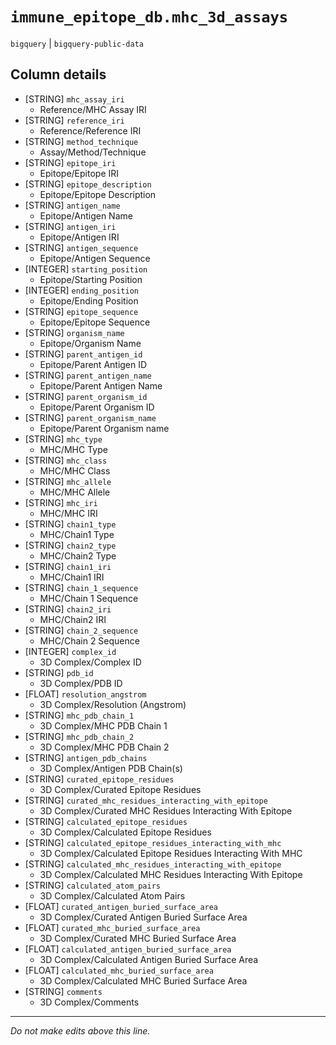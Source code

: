 # `immune_epitope_db.mhc_3d_assays`
`bigquery` | `bigquery-public-data`

## Column details
* [STRING]    `mhc_assay_iri`
  - Reference/MHC Assay IRI
* [STRING]    `reference_iri`
  - Reference/Reference IRI
* [STRING]    `method_technique`
  - Assay/Method/Technique
* [STRING]    `epitope_iri`
  - Epitope/Epitope IRI
* [STRING]    `epitope_description`
  - Epitope/Epitope Description
* [STRING]    `antigen_name`
  - Epitope/Antigen Name
* [STRING]    `antigen_iri`
  - Epitope/Antigen IRI
* [STRING]    `antigen_sequence`
  - Epitope/Antigen Sequence
* [INTEGER]   `starting_position`
  - Epitope/Starting Position
* [INTEGER]   `ending_position`
  - Epitope/Ending Position
* [STRING]    `epitope_sequence`
  - Epitope/Epitope Sequence
* [STRING]    `organism_name`
  - Epitope/Organism Name
* [STRING]    `parent_antigen_id`
  - Epitope/Parent Antigen ID
* [STRING]    `parent_antigen_name`
  - Epitope/Parent Antigen Name
* [STRING]    `parent_organism_id`
  - Epitope/Parent Organism ID
* [STRING]    `parent_organism_name`
  - Epitope/Parent Organism name
* [STRING]    `mhc_type`
  - MHC/MHC Type
* [STRING]    `mhc_class`
  - MHC/MHC Class
* [STRING]    `mhc_allele`
  - MHC/MHC Allele
* [STRING]    `mhc_iri`
  - MHC/MHC IRI
* [STRING]    `chain1_type`
  - MHC/Chain1 Type
* [STRING]    `chain2_type`
  - MHC/Chain2 Type
* [STRING]    `chain1_iri`
  - MHC/Chain1 IRI
* [STRING]    `chain_1_sequence`
  - MHC/Chain 1 Sequence
* [STRING]    `chain2_iri`
  - MHC/Chain2 IRI
* [STRING]    `chain_2_sequence`
  - MHC/Chain 2 Sequence
* [INTEGER]   `complex_id`
  - 3D Complex/Complex ID
* [STRING]    `pdb_id`
  - 3D Complex/PDB ID
* [FLOAT]     `resolution_angstrom`
  - 3D Complex/Resolution (Angstrom)
* [STRING]    `mhc_pdb_chain_1`
  - 3D Complex/MHC PDB Chain 1
* [STRING]    `mhc_pdb_chain_2`
  - 3D Complex/MHC PDB Chain 2
* [STRING]    `antigen_pdb_chains`
  - 3D Complex/Antigen PDB Chain(s)
* [STRING]    `curated_epitope_residues`
  - 3D Complex/Curated Epitope Residues
* [STRING]    `curated_mhc_residues_interacting_with_epitope`
  - 3D Complex/Curated MHC Residues Interacting With Epitope
* [STRING]    `calculated_epitope_residues`
  - 3D Complex/Calculated Epitope Residues
* [STRING]    `calculated_epitope_residues_interacting_with_mhc`
  - 3D Complex/Calculated Epitope Residues Interacting With MHC
* [STRING]    `calculated_mhc_residues_interacting_with_epitope`
  - 3D Complex/Calculated MHC Residues Interacting With Epitope
* [STRING]    `calculated_atom_pairs`
  - 3D Complex/Calculated Atom Pairs
* [FLOAT]     `curated_antigen_buried_surface_area`
  - 3D Complex/Curated Antigen Buried Surface Area
* [FLOAT]     `curated_mhc_buried_surface_area`
  - 3D Complex/Curated MHC Buried Surface Area
* [FLOAT]     `calculated_antigen_buried_surface_area`
  - 3D Complex/Calculated Antigen Buried Surface Area
* [FLOAT]     `calculated_mhc_buried_surface_area`
  - 3D Complex/Calculated MHC Buried Surface Area
* [STRING]    `comments`
  - 3D Complex/Comments

-------------------------------------------------------------------------------
*Do not make edits above this line.*
